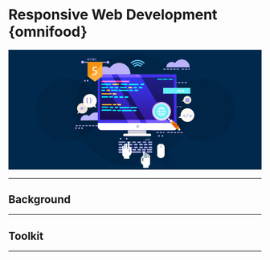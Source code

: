 # Responsive Web Development {omnifood}
![](main/resources/img/webdev.jpg)

---
## Background

---
## Toolkit

---
